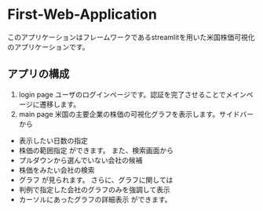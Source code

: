 # First-Web-Application

このアプリケーションはフレームワークであるstreamlitを用いた米国株価可視化のアプリケーションです。

## アプリの構成
1. login page
ユーザのログインページです。認証を完了させることでメインページに遷移します。
1. main page
米国の主要企業の株価の可視化グラフを表示します。サイドバーから
- 表示したい日数の指定
- 株価の範囲指定
ができます。
また、検索画面から
- プルダウンから選んでいない会社の候補
- 株価をみたい会社の検索
- グラフ
が見られます。
さらに、グラフに関しては
- 判例で指定した会社のグラフのみを強調して表示
- カーソルにあったグラフの詳細表示
ができます。

